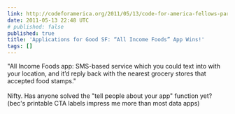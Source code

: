 ```yaml
---
link: http://codeforamerica.org/2011/05/13/code-for-america-fellows-part-of-winning-team-at-applications-for-good-sf/
date: 2011-05-13 22:48 UTC
# published: false
published: true
title: 'Applications for Good SF: “All Income Foods” App Wins!'
tags: []
---
```


"All Income Foods app: SMS-based service which you could text into with your location, and it’d reply back with the nearest grocery stores that accepted food stamps."<br><br>Nifty. Has anyone solved the "tell people about your app" function yet? (bec's printable CTA labels impress me more than most data apps)
